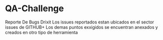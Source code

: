 # QA-Challenge
Reporte De Bugs Drixit
Los issues reportados estan ubicados en el sector issues de GITHUB+
Los demas puntos exxigidos se encuentran anexados y creados en otro tipo de herramienta
